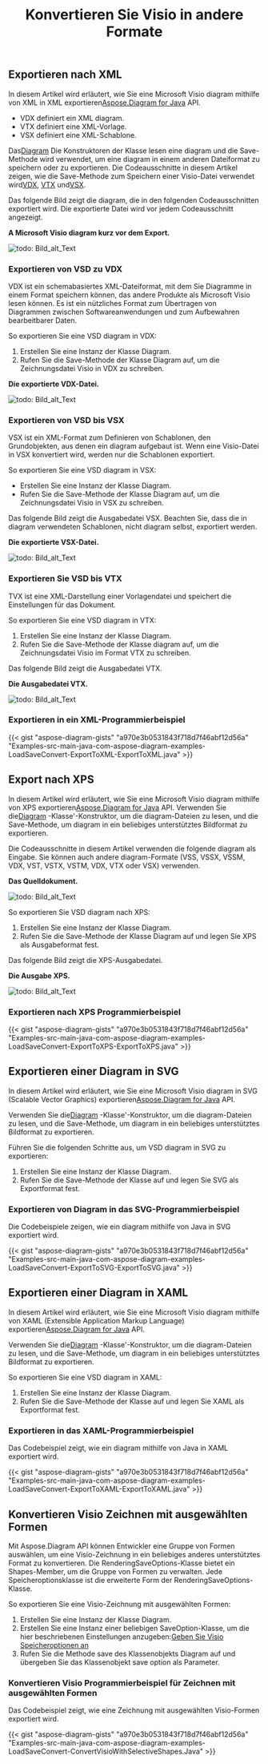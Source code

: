﻿---
title:  Konvertieren Sie Visio in andere Formate
linktitle:  Konvertieren Sie Visio in andere Formate
type: docs
weight: 40
url: /de/java/convert-visio-to-other-files/
description: In diesem Thema erfahren Sie, wie Sie mit Aspose.Diagram Visio in die Formate SVG, XPS, XML und XAML konvertieren können. Konvertieren Sie VSD, VSS, VDW, VST, VSDX, VSSX, VSTX, VSDM, VSTM, VSSM in SVG, XPS, XML, XAML mit ein paar Zeilen Code.
---
## **Exportieren nach XML**
 In diesem Artikel wird erläutert, wie Sie eine Microsoft Visio diagram mithilfe von XML in XML exportieren[Aspose.Diagram for Java](https://products.aspose.com/diagram/java/) API.

- VDX definiert ein XML diagram.
- VTX definiert eine XML-Vorlage.
- VSX definiert eine XML-Schablone.

 Das[Diagram](https://reference.aspose.com/diagram/java/com.aspose.diagram/Diagram) Die Konstruktoren der Klasse lesen eine diagram und die Save-Methode wird verwendet, um eine diagram in einem anderen Dateiformat zu speichern oder zu exportieren. Die Codeausschnitte in diesem Artikel zeigen, wie die Save-Methode zum Speichern einer Visio-Datei verwendet wird[VDX](/diagram/de/java/how-to-convert-a-visio-diagram/), [VTX](/diagram/de/java/how-to-convert-a-visio-diagram/) und[VSX](/diagram/de/java/how-to-convert-a-visio-diagram/).

Das folgende Bild zeigt die diagram, die in den folgenden Codeausschnitten exportiert wird. Die exportierte Datei wird vor jedem Codeausschnitt angezeigt.

**A Microsoft Visio diagram kurz vor dem Export.**

![todo: Bild_alt_Text](http://i.imgur.com/XWajazh.png)
### **Exportieren von VSD zu VDX**
VDX ist ein schemabasiertes XML-Dateiformat, mit dem Sie Diagramme in einem Format speichern können, das andere Produkte als Microsoft Visio lesen können. Es ist ein nützliches Format zum Übertragen von Diagrammen zwischen Softwareanwendungen und zum Aufbewahren bearbeitbarer Daten.

So exportieren Sie eine VSD diagram in VDX:

1. Erstellen Sie eine Instanz der Klasse Diagram.
1. Rufen Sie die Save-Methode der Klasse Diagram auf, um die Zeichnungsdatei Visio in VDX zu schreiben.

**Die exportierte VDX-Datei.**

![todo: Bild_alt_Text](http://i.imgur.com/OJ1jpgh.png)
### **Exportieren von VSD bis VSX**
VSX ist ein XML-Format zum Definieren von Schablonen, den Grundobjekten, aus denen ein diagram aufgebaut ist. Wenn eine Visio-Datei in VSX konvertiert wird, werden nur die Schablonen exportiert.

So exportieren Sie eine VSD diagram in VSX:

- Erstellen Sie eine Instanz der Klasse Diagram.
- Rufen Sie die Save-Methode der Klasse Diagram auf, um die Zeichnungsdatei Visio in VSX zu schreiben.

Das folgende Bild zeigt die Ausgabedatei VSX. Beachten Sie, dass die in diagram verwendeten Schablonen, nicht diagram selbst, exportiert werden.

**Die exportierte VSX-Datei.**

![todo: Bild_alt_Text](http://i.imgur.com/gkZrxCN.png)
### **Exportieren Sie VSD bis VTX**
TVX ist eine XML-Darstellung einer Vorlagendatei und speichert die Einstellungen für das Dokument.

So exportieren Sie eine VSD diagram in VTX:

1. Erstellen Sie eine Instanz der Klasse Diagram.
1. Rufen Sie die Save-Methode der Klasse diagram auf, um die Zeichnungsdatei Visio im Format VTX zu schreiben.

Das folgende Bild zeigt die Ausgabedatei VTX.

**Die Ausgabedatei VTX.**

![todo: Bild_alt_Text](http://i.imgur.com/E6pUvGD.jpg)
### **Exportieren in ein XML-Programmierbeispiel**
{{< gist "aspose-diagram-gists" "a970e3b0531843f718d7f46abf12d56a" "Examples-src-main-java-com-aspose-diagram-examples-LoadSaveConvert-ExportToXML-ExportToXML.java" >}}
## **Export nach XPS**
 In diesem Artikel wird erläutert, wie Sie eine Microsoft Visio diagram mithilfe von XPS exportieren[Aspose.Diagram for Java](https://products.aspose.com/diagram/java/) API.
 Verwenden Sie die[Diagram](https://reference.aspose.com/diagram/java/com.aspose.diagram/diagram) -Klasse'-Konstruktor, um die diagram-Dateien zu lesen, und die Save-Methode, um diagram in ein beliebiges unterstütztes Bildformat zu exportieren.

Die Codeausschnitte in diesem Artikel verwenden die folgende diagram als Eingabe. Sie können auch andere diagram-Formate (VSS, VSSX, VSSM, VDX, VST, VSTX, VSTM, VDX, VTX oder VSX) verwenden.

**Das Quelldokument.**

![todo: Bild_alt_Text](http://i.imgur.com/P3gaA34.png)

So exportieren Sie VSD diagram nach XPS:

1. Erstellen Sie eine Instanz der Klasse Diagram.
1. Rufen Sie die Save-Methode der Klasse Diagram auf und legen Sie XPS als Ausgabeformat fest.

Das folgende Bild zeigt die XPS-Ausgabedatei.

**Die Ausgabe XPS.**

![todo: Bild_alt_Text](http://i.imgur.com/1ESRxSy.png)
### **Exportieren nach XPS Programmierbeispiel**
{{< gist "aspose-diagram-gists" "a970e3b0531843f718d7f46abf12d56a" "Examples-src-main-java-com-aspose-diagram-examples-LoadSaveConvert-ExportToXPS-ExportToXPS.java" >}}
## **Exportieren einer Diagram in SVG**
In diesem Artikel wird erläutert, wie Sie eine Microsoft Visio diagram in SVG (Scalable Vector Graphics) exportieren[Aspose.Diagram for Java](https://products.aspose.com/diagram/java/) API.

 Verwenden Sie die[Diagram](https://reference.aspose.com/diagram/java/com.aspose.diagram/Diagram) -Klasse'-Konstruktor, um die diagram-Dateien zu lesen, und die Save-Methode, um diagram in ein beliebiges unterstütztes Bildformat zu exportieren.

Führen Sie die folgenden Schritte aus, um VSD diagram in SVG zu exportieren:

1. Erstellen Sie eine Instanz der Klasse Diagram.
1. Rufen Sie die Save-Methode der Klasse auf und legen Sie SVG als Exportformat fest.
### **Exportieren von Diagram in das SVG-Programmierbeispiel**
Die Codebeispiele zeigen, wie ein diagram mithilfe von Java in SVG exportiert wird.

{{< gist "aspose-diagram-gists" "a970e3b0531843f718d7f46abf12d56a" "Examples-src-main-java-com-aspose-diagram-examples-LoadSaveConvert-ExportToSVG-ExportToSVG.java" >}}
## **Exportieren einer Diagram in XAML**
 In diesem Artikel wird erläutert, wie Sie eine Microsoft Visio diagram mithilfe von XAML (Extensible Application Markup Language) exportieren[Aspose.Diagram for Java](https://products.aspose.com/diagram/java/) API.

 Verwenden Sie die[Diagram](https://reference.aspose.com/diagram/java/com.aspose.diagram/Diagram) -Klasse'-Konstruktor, um die diagram-Dateien zu lesen, und die Save-Methode, um diagram in ein beliebiges unterstütztes Bildformat zu exportieren.

So exportieren Sie eine VSD diagram in XAML:

1. Erstellen Sie eine Instanz der Klasse Diagram.
1. Rufen Sie die Save-Methode der Klasse auf und legen Sie XAML als Exportformat fest.
### **Exportieren in das XAML-Programmierbeispiel**
Das Codebeispiel zeigt, wie ein diagram mithilfe von Java in XAML exportiert wird.

{{< gist "aspose-diagram-gists" "a970e3b0531843f718d7f46abf12d56a" "Examples-src-main-java-com-aspose-diagram-examples-LoadSaveConvert-ExportToXAML-ExportToXAML.java" >}}

## **Konvertieren Visio Zeichnen mit ausgewählten Formen**
Mit Aspose.Diagram API können Entwickler eine Gruppe von Formen auswählen, um eine Visio-Zeichnung in ein beliebiges anderes unterstütztes Format zu konvertieren. Die RenderingSaveOptions-Klasse bietet ein Shapes-Member, um die Gruppe von Formen zu verwalten. Jede Speicheroptionsklasse ist die erweiterte Form der RenderingSaveOptions-Klasse.

So exportieren Sie eine Visio-Zeichnung mit ausgewählten Formen:

1. Erstellen Sie eine Instanz der Klasse Diagram.
1. Erstellen Sie eine Instanz einer beliebigen SaveOption-Klasse, um die hier beschriebenen Einstellungen anzugeben:[Geben Sie Visio Speicheroptionen an](https://docs.aspose.com/diagram/java/save-a-visio-drawing-to-pdf-html-and-other-formats/#specifying-visio-save-options)
1. Rufen Sie die Methode save des Klassenobjekts Diagram auf und übergeben Sie das Klassenobjekt save option als Parameter.
### **Konvertieren Visio Programmierbeispiel für Zeichnen mit ausgewählten Formen**
Das Codebeispiel zeigt, wie eine Zeichnung mit ausgewählten Visio-Formen exportiert wird.

{{< gist "aspose-diagram-gists" "a970e3b0531843f718d7f46abf12d56a" "Examples-src-main-java-com-aspose-diagram-examples-LoadSaveConvert-ConvertVisioWithSelectiveShapes.Java" >}}
